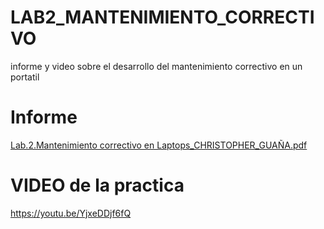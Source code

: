 # LAB2_MANTENIMIENTO_CORRECTIVO
informe y video sobre el desarrollo del mantenimiento correctivo en un portatil
# Informe
[Lab.2.Mantenimiento correctivo en Laptops_CHRISTOPHER_GUAÑA.pdf](https://github.com/Christopher9653/LAB2_MANTENIMIENTO_CORRECTIVO/files/12137403/Lab.2.Mantenimiento.correctivo.en.Laptops_CHRISTOPHER_GUANA.pdf)
# VIDEO de la practica
https://youtu.be/YjxeDDjf6fQ
